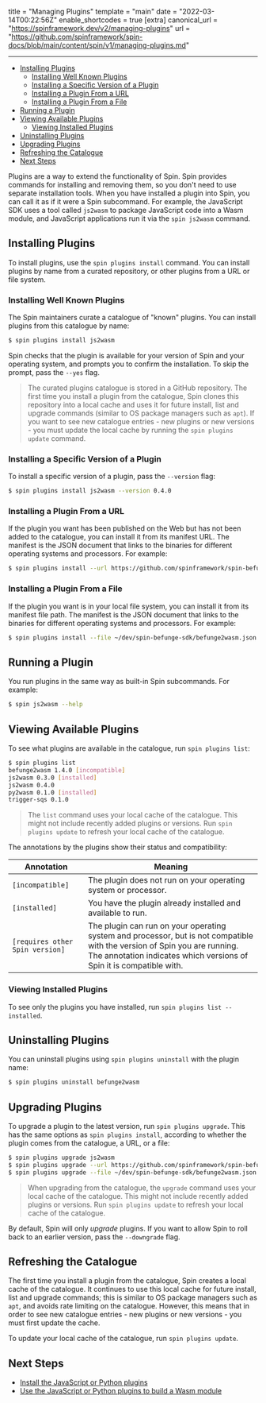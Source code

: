 title = "Managing Plugins"
template = "main"
date = "2022-03-14T00:22:56Z"
enable_shortcodes = true
[extra]
canonical_url = "https://spinframework.dev/v2/managing-plugins"
url = "https://github.com/spinframework/spin-docs/blob/main/content/spin/v1/managing-plugins.md"

---
- [Installing Plugins](#installing-plugins)
  - [Installing Well Known Plugins](#installing-well-known-plugins)
  - [Installing a Specific Version of a Plugin](#installing-a-specific-version-of-a-plugin)
  - [Installing a Plugin From a URL](#installing-a-plugin-from-a-url)
  - [Installing a Plugin From a File](#installing-a-plugin-from-a-file)
- [Running a Plugin](#running-a-plugin)
- [Viewing Available Plugins](#viewing-available-plugins)
  - [Viewing Installed Plugins](#viewing-installed-plugins)
- [Uninstalling Plugins](#uninstalling-plugins)
- [Upgrading Plugins](#upgrading-plugins)
- [Refreshing the Catalogue](#refreshing-the-catalogue)
- [Next Steps](#next-steps)

Plugins are a way to extend the functionality of Spin. Spin provides commands for installing and removing them, so you don't need to use separate installation tools. When you have installed a plugin into Spin, you can call it as if it were a Spin subcommand. For example, the JavaScript SDK uses a tool called `js2wasm` to package JavaScript code into a Wasm module, and JavaScript applications run it via the `spin js2wasm` command.

## Installing Plugins

To install plugins, use the `spin plugins install` command. You can install plugins by name from a curated repository, or other plugins from a URL or file system.

### Installing Well Known Plugins

The Spin maintainers curate a catalogue of "known" plugins. You can install plugins from this catalogue by name:

<!-- @selectiveCpy -->

```bash
$ spin plugins install js2wasm
```

Spin checks that the plugin is available for your version of Spin and your operating system, and prompts you to confirm the installation. To skip the prompt, pass the `--yes` flag.

> The curated plugins catalogue is stored in a GitHub repository. The first time you install a plugin from the catalogue, Spin clones this repository into a local cache and uses it for future install, list and upgrade commands (similar to OS package managers such as `apt`). If you want to see new catalogue entries - new plugins or new versions - you must update the local cache by running the `spin plugins update` command.

### Installing a Specific Version of a Plugin

To install a specific version of a plugin, pass the `--version` flag:

<!-- @nocpy -->

```bash
$ spin plugins install js2wasm --version 0.4.0
```

### Installing a Plugin From a URL

If the plugin you want has been published on the Web but has not been added to the catalogue, you can install it from its manifest URL. The manifest is the JSON document that links to the binaries for different operating systems and processors. For example:

<!-- @nocpy -->

```bash
$ spin plugins install --url https://github.com/spinframework/spin-befunge-sdk/releases/download/v1.4.0/befunge2wasm.json
```

### Installing a Plugin From a File

If the plugin you want is in your local file system, you can install it from its manifest file path. The manifest is the JSON document that links to the binaries for different operating systems and processors. For example:

<!-- @nocpy -->

```bash
$ spin plugins install --file ~/dev/spin-befunge-sdk/befunge2wasm.json
```

## Running a Plugin

You run plugins in the same way as built-in Spin subcommands. For example:

<!-- @selectiveCpy -->

```bash
$ spin js2wasm --help
```

## Viewing Available Plugins

To see what plugins are available in the catalogue, run `spin plugins list`:

<!-- @selectiveCpy -->

```bash
$ spin plugins list
befunge2wasm 1.4.0 [incompatible]
js2wasm 0.3.0 [installed]
js2wasm 0.4.0
py2wasm 0.1.0 [installed]
trigger-sqs 0.1.0
```

> The `list` command uses your local cache of the catalogue. This might not include recently added plugins or versions. Run `spin plugins update` to refresh your local cache of the catalogue.

The annotations by the plugins show their status and compatibility:

| Annotation                      | Meaning |
|---------------------------------|---------|
| `[incompatible]`                | The plugin does not run on your operating system or processor. |
| `[installed]`                   | You have the plugin already installed and available to run. |
| `[requires other Spin version]` | The plugin can run on your operating system and processor, but is not compatible with the version of Spin you are running. The annotation indicates which versions of Spin it is compatible with. |

### Viewing Installed Plugins

To see only the plugins you have installed, run `spin plugins list --installed`.

## Uninstalling Plugins

You can uninstall plugins using `spin plugins uninstall` with the plugin name:

<!-- @nocpy -->

```bash
$ spin plugins uninstall befunge2wasm
```

## Upgrading Plugins

To upgrade a plugin to the latest version, run `spin plugins upgrade`. This has the same options as `spin plugins install`, according to whether the plugin comes from the catalogue, a URL, or a file:

<!-- @selectiveCpy -->

```bash
$ spin plugins upgrade js2wasm
$ spin plugins upgrade --url https://github.com/spinframework/spin-befunge-sdk/releases/download/v1.7.0/befunge2wasm.json
$ spin plugins upgrade --file ~/dev/spin-befunge-sdk/befunge2wasm.json
```

> When upgrading from the catalogue, the `upgrade` command uses your local cache of the catalogue. This might not include recently added plugins or versions. Run `spin plugins update` to refresh your local cache of the catalogue.

By default, Spin will only _upgrade_ plugins. If you want to allow Spin to roll back to an earlier version, pass the `--downgrade` flag.

## Refreshing the Catalogue

The first time you install a plugin from the catalogue, Spin creates a local cache of the catalogue. It continues to use this local cache for future install, list and upgrade commands; this is similar to OS package managers such as `apt`, and avoids rate limiting on the catalogue. However, this means that in order to see new catalogue entries - new plugins or new versions - you must first update the cache. 

To update your local cache of the catalogue, run `spin plugins update`.

## Next Steps

- [Install the JavaScript or Python plugins](quickstart)
- [Use the JavaScript or Python plugins to build a Wasm module](build)

